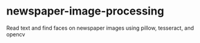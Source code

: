 # newspaper-image-processing
Read text and find faces on newspaper images using pillow, tesseract, and opencv
